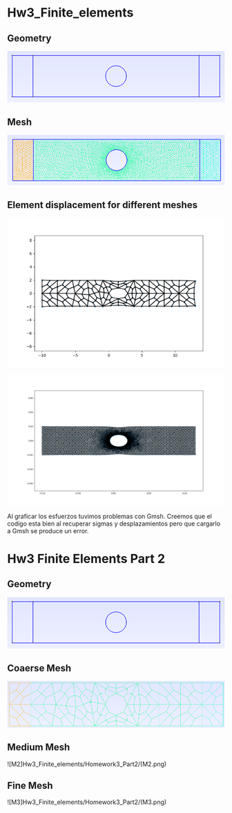 # Hw3_Finite_elements
## Geometry
![Placa_geo](Placa_geo.png) 
## Mesh
![Placa](Placa.png) 
## Element displacement for different meshes
![disp1](Desp.png) 

![disp2](deformada.png) 

Al graficar los esfuerzos tuvimos problemas con Gmsh. Creemos que el codigo esta bien al recuperar sigmas y desplazamientos pero que cargarlo a Gmsh se produce un error.


# Hw3 Finite Elements Part 2
## Geometry
![Placa_geo](Placa_geo.png) 

## Coaerse Mesh
![M1](Homework3_Part2/M1.png)
## Medium Mesh
![M2]Hw3_Finite_elements/Homework3_Part2/(M2.png)
## Fine Mesh
![M3]Hw3_Finite_elements/Homework3_Part2/(M3.png)
